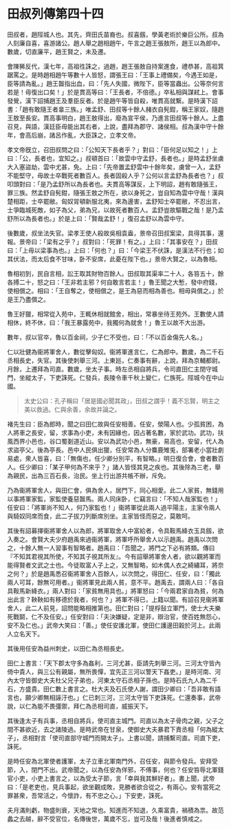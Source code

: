 # 田叔列傳第四十四

田叔者，趙陘城人也。其先，齊田氏苗裔也。叔喜劔，學黃老術於樂巨公所。叔為人刻廉自喜，喜游諸公。趙人舉之趙相趙午，午言之趙王張敖所，趙王以為郎中。數歲，切直廉平，趙王賢之，未及遷。

會陳豨反代，漢七年，高祖徃誅之，過趙，趙王張敖自持案進食，禮恭甚，高祖箕踞罵之。是時趙相趙午等數十人皆怒，謂張王曰：「王事上禮備矣，今遇王如是，臣等請為亂。」趙王齧指出血，曰：「先人失國，微陛下，臣等當蟲出。公等奈何言若是！毋復出口矣！」於是貫高等曰：「王長者，不倍德。」卒私相與謀弒上。會事發覺，漢下詔捕趙王及羣臣反者。於是趙午等皆自殺，唯貫高就繫。是時漢下詔書：「趙有敢隨王者辠三族。」唯孟舒、田叔等十餘人赭衣自髡鉗，稱王家奴，隨趙王敖至長安。貫高事明白，趙王敖得出，廢為宣平侯，乃進言田叔等十餘人。上盡召見，與語，漢廷臣毋能出其右者，上說，盡拜為郡守、諸侯相。叔為漢中守十餘年，會高后崩，諸呂作亂，大臣誅之，立孝文帝。

孝文帝旣立，召田叔問之曰：「公知天下長者乎？」對曰：「臣何足以知之！」上曰：「公，長者也，宜知之。」叔頓首曰：「故雲中守孟舒，長者也。」是時孟舒坐虜大入塞盜劫，雲中尤甚，免。上曰：「先帝置孟舒雲中十餘年矣，虜曾一入，孟舒不能堅守，毋故士卒戰死者數百人。長者固殺人乎？公何以言孟舒為長者也？」叔叩頭對曰：「是乃孟舒所以為長者也。夫貫高等謀反，上下明詔，趙有敢隨張王，罪三族。然孟舒自髡鉗，隨張王敖之所在，欲以身死之，豈自知為雲中守哉！漢與楚相距，士卒罷敝。匈奴冐頓新服北夷，來為邊害，孟舒知士卒罷敝，不忍出言，士爭臨城死敵，如子為父，弟為兄，以故死者數百人。孟舒豈故驅戰之哉！是乃孟舒所以為長者也。」於是上曰：「賢哉孟舒！」復召孟舒以為雲中守。

後數歲，叔坐法失官。梁孝王使人殺故吳相袁盎，景帝召田叔案梁，具得其事，還報。景帝曰：「梁有之乎？」叔對曰：「死罪！有之。」上曰：「其事安在？」田叔曰：「上毋以梁事為也。」上曰：「何也？」曰：「今梁王不伏誅，是漢法不行也；如其伏法，而太后食不甘味，卧不安席，此憂在陛下也。」景帝大賢之，以為魯相。

魯相初到，民自言相，訟王取其財物百餘人。田叔取其渠率二十人，各笞五十，餘各搏二十，怒之曰：「王非若主邪？何自敢言若主！」魯王聞之大慙，發中府錢，使相償之。相曰：「王自奪之，使相償之，是王為惡而相為善也。相毋與償之。」於是王乃盡償之。

魯王好獵，相常從入苑中，王輒休相就館舍，相出，常暴坐待王苑外。王數使人請相休，終不休，曰：「我王暴露苑中，我獨何為就舍！」魯王以故不大出游。

數年，叔以官卒，魯以百金祠，少子仁不受也，曰：「不以百金傷先人名。」

仁以壯健為衞將軍舍人，數從擊匈奴。衞將軍進言仁，仁為郎中。數歲，為二千石丞相長史，失官。其後使刺舉三河。上東廵，仁奏事有辭，上說，拜為京輔都尉。月餘，上遷拜為司直。數歲，坐太子事。時左丞相自將兵，令司直田仁主閉守城門，坐縱太子，下吏誅死。仁發兵，長陵令車千秋上變仁，仁族死。陘城今在中山國。



> 太史公曰：孔子稱曰「居是國必聞其政」，田叔之謂乎！義不忘賢，明主之美以救過。仁與余善，余故并論之。

褚先生曰：臣為郎時，聞之曰田仁故與任安相善。任安，滎陽人也。少孤貧困，為人將車之長安，留，求事為小吏，未有因緣也，因占著名數，家於武功。武功，扶風西界小邑也，谷口蜀剗道近山。安以為武功小邑，無豪，易高也，安留，代人為求盜亭父。後為亭長。邑中人民俱出獵，任安常為人分麋鹿雉兎，部署老小當壯劇易處，衆人皆喜，曰：「無傷也，任少卿分別平，有智略。」明日復合會，會者數百人。任少卿曰：「某子甲何為不來乎？」諸人皆怪其見之疾也。其後除為三老，舉為親民，出為三百石長，治民。坐上行出游共帳不辦，斥免。

乃為衞將軍舍人，與田仁會，俱為舍人，居門下，同心相愛。此二人家貧，無錢用以事將軍家監，家監使養惡齧馬。兩人同床卧，仁竊言曰：「不知人哉家監也！」任安曰：「將軍尚不知人，何乃家監也！」衞將軍從此兩人過平陽主，主家令兩人與騎奴同席而食，此二子拔刀列斷席別坐。主家皆怪而惡之，莫敢呵。

其後有詔募擇衞將軍舍人以為郎，將軍取舍人中富給者，令具鞍馬絳衣玉具劔，欲入奏之。會賢大夫少府趙禹來過衞將軍，將軍呼所舉舍人以示趙禹。趙禹以次問之，十餘人無一人習事有智略者。趙禹曰：「吾聞之，將門之下必有將類。傳曰『不知其君視其所使，不知其子視其所友』。今有詔舉將軍舍人者，欲以觀將軍而能得賢者文武之士也。今徒取富人子上之，又無智略，如木偶人衣之綺繡耳，將奈之何？」於是趙禹悉召衞將軍舍人百餘人，以次問之，得田仁、任安，曰：「獨此兩人可耳，餘無可用者。」衞將軍見此兩人貧，意不平。趙禹去，謂兩人曰：「各自具鞍馬新絳衣。」兩人對曰：「家貧無用具也。」將軍怒曰：「今兩君家自為貧，何為出此言？鞅鞅如有移德於我者，何也？」將軍不得已，上籍以聞。有詔召見衞將軍舍人，此二人前見，詔問能略相推第也。田仁對曰；「提桴鼔立軍門，使士大夫樂死戰鬬，仁不及任安。」任安對曰：「夫決嫌疑，定是非，辯治官，使百姓無怨心，安不及仁也。」武帝大笑曰：「善。」使任安護北軍，使田仁護邊田穀於河上。此兩人立名天下。

其後用任安為益州刺史，以田仁為丞相長史。

田仁上書言：「天下郡太守多為姦利，三河尤甚，臣請先刺舉三河。三河太守皆內倚中貴人，與三公有親屬，無所畏憚，宜先正三河以警天下姦吏。」是時河南、河內太守皆御史大夫杜父兄子弟也，河東太守石丞相子孫也。是時石氏九人為二千石，方盛貴。田仁數上書言之。杜大夫及石氏使人謝，謂田少卿曰：「吾非敢有語言也，願少卿無相誣汙也。」仁已刺三河，三河太守皆下吏誅死。仁還奏事，武帝說，以仁為能不畏彊禦，拜仁為丞相司直，威振天下。

其後逢太子有兵事，丞相自將兵，使司直主城門。司直以為太子骨肉之親，父子之間不甚欲近，去之諸陵過。是時武帝在甘泉，使御史大夫暴君下責丞相「何為縱太子」，丞相對言「使司直部守城門而開太子」。上書以聞，請捕繫司直。司直下吏，誅死。

是時任安為北軍使者護軍，太子立車北軍南門外，召任安，與節令發兵。安拜受節，入，閉門不出。武帝聞之，以為任安為佯邪，不傅事，何也？任安笞辱北軍錢官小吏，小吏上書言之，以為受太子節，言「幸與我其鮮好者」。書上聞，武帝曰：「是老吏也，見兵事起，欲坐觀成敗，見勝者欲合從之，有兩心。安有當死之罪甚衆，吾常活之，今懷詐，有不忠之心。」下安吏，誅死。

夫月滿則虧，物盛則衰，天地之常也。知進而不知退，久乘富貴，禍積為祟。故范蠡之去越，辭不受官位，名傳後世，萬歲不忘，豈可及哉！後進者慎戒之。
